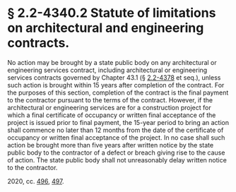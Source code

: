# § 2.2-4340.2 Statute of limitations on architectural and engineering contracts.

<p>No action may be brought by a state public body on any architectural or engineering services contract, including architectural or engineering services contracts governed by Chapter 43.1 (§ <a href='/vacode/2.2-4378/'>2.2-4378</a> et seq.), unless such action is brought within 15 years after completion of the contract. For the purposes of this section, completion of the contract is the final payment to the contractor pursuant to the terms of the contract. However, if the architectural or engineering services are for a construction project for which a final certificate of occupancy or written final acceptance of the project is issued prior to final payment, the 15-year period to bring an action shall commence no later than 12 months from the date of the certificate of occupancy or written final acceptance of the project. In no case shall such action be brought more than five years after written notice by the state public body to the contractor of a defect or breach giving rise to the cause of action. The state public body shall not unreasonably delay written notice to the contractor.</p><p>2020, cc. <a href='http://lis.virginia.gov/cgi-bin/legp604.exe?201+ful+CHAP0496'>496</a>, <a href='http://lis.virginia.gov/cgi-bin/legp604.exe?201+ful+CHAP0497'>497</a>.</p>